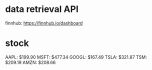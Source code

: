 
#  data retrieval API 
 finnhub: https://finnhub.io/dashboard

# stock 
AAPL: $199.90
MSFT: $477.34
GOOGL: $167.49
TSLA: $321.87
TSM: $209.19
AMZN: $208.66
